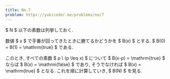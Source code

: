 ```yaml
---
title: No.7
problem: https://yukicoder.me/problems/no/7
---
```

$ N $ 以下の素数は列挙しておく.

数値 $ x $ で手番が回ってきたときに勝てるかどうかを $ B(x) $ とする. $ B(0) = B(1) = \mathrm{true} $ である.

このとき, すべての素数 $ p \ (p \leq x) $ について $ B(x-p) = \mathrm{true} $ ならば $ B(x) = \mathrm{false} $ であり, そうでなければ $ B(x) = \mathrm{true} $ となる. これを順に計算していき, $ B(N) $ を見る.
